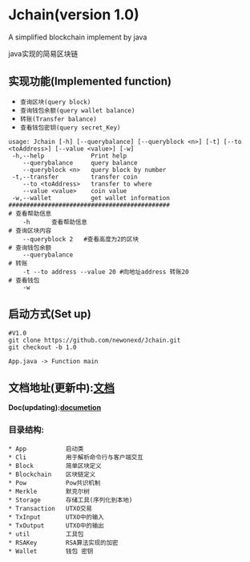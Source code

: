 # Jchain(version 1.0)
A simplified blockchain implement by java

java实现的简易区块链

## 实现功能(Implemented function)

* ``查询区块(query block)``
* ``查询钱包余额(query wallet balance)``
* ``转账(Transfer balance)``
* ``查看钱包密钥(query secret_Key)``

```
usage: Jchain [-h] [--querybalance] [--queryblock <n>] [-t] [--to <toAddress>] [--value <value>] [-w]
 -h,--help             Print help
    --querybalance     query balance
    --queryblock <n>   query block by number
 -t,--transfer         transfer coin
    --to <toAddress>   transfer to where
    --value <value>    coin value
 -w,--wallet           get wallet information
#############################################
# 查看帮助信息
    -h      查看帮助信息
# 查询区块内容
    --queryblock 2   #查看高度为2的区块
# 查询钱包余额
    --querybalance 
# 转账
    -t --to address --value 20 #向地址address 转账20
# 查看钱包
    -w 
```

## 启动方式(Set up)
```
#V1.0
git clone https://github.com/newonexd/Jchain.git
git checkout -b 1.0
```

``App.java -> Function main``

## 文档地址(更新中):[文档](https://ifican.top/2020/05/19/blog/blockchain/Jchain1/)
**Doc(updating):[documetion](https://ifican.top/2020/05/19/blog/blockchain/Jchain1/)**

### 目录结构:
    * App           启动类
    * Cli           用于解析命令行与客户端交互
    * Block         简单区块定义
    * Blockchain    区块链定义
    * Pow           Pow共识机制
    * Merkle        默克尔树
    * Storage       存储工具(序列化到本地)
    * Transaction   UTXO交易
    * TxInput       UTXO中的输入
    * TxOutput      UTXO中的输出
    * util          工具包
    * RSAKey        RSA算法实现的加密
    * Wallet        钱包 密钥
